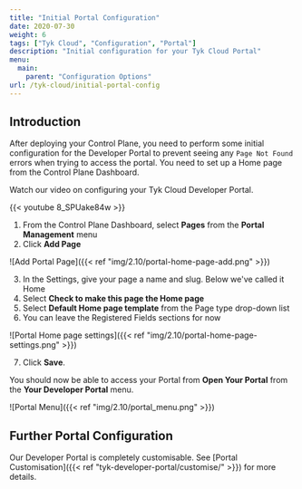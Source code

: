```yaml
---
title: "Initial Portal Configuration"
date: 2020-07-30
weight: 6
tags: ["Tyk Cloud", "Configuration", "Portal"]
description: "Initial configuration for your Tyk Cloud Portal"
menu:
  main:
    parent: "Configuration Options"
url: /tyk-cloud/initial-portal-config
---
```


## Introduction

After deploying your Control Plane, you need to perform some initial configuration for the Developer Portal to prevent seeing any `Page Not Found` errors when trying to access the portal. You need to set up a Home page from the Control Plane Dashboard.

Watch our video on configuring your Tyk Cloud Developer Portal.

{{< youtube 8_SPUake84w >}}

1. From the Control Plane Dashboard, select **Pages** from the **Portal Management** menu
2. Click **Add Page**

![Add Portal Page]({{< ref "img/2.10/portal-home-page-add.png" >}})

3. In the Settings, give your page a name and slug. Below we've called it Home
4. Select **Check to make this page the Home page**
5. Select **Default Home page template** from the Page type drop-down list
6. You can leave the Registered Fields sections for now

![Portal Home page settings]({{< ref "img/2.10/portal-home-page-settings.png" >}})

7. Click **Save**.

You should now be able to access your Portal from **Open Your Portal** from the **Your Developer Portal** menu.

![Portal Menu]({{< ref "img/2.10/portal_menu.png" >}})

## Further Portal Configuration

Our Developer Portal is completely customisable. See [Portal Customisation]({{< ref "tyk-developer-portal/customise/" >}}) for more details.